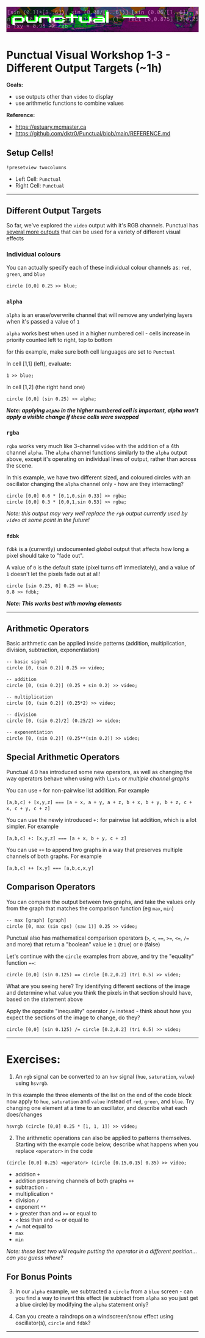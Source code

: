 ![DECODED Banner](images/banner_punctual.png)

# Punctual Visual Workshop 1-3 - Different Output Targets (~1h)

**Goals:**
 - use outputs other than `video` to display 
 - use arithmetic functions to combine values

**Reference:** 
 - https://estuary.mcmaster.ca
 - https://github.com/dktr0/Punctual/blob/main/REFERENCE.md

## Setup Cells!

```
!presetview twocolumns
```

 - Left Cell: `Punctual`
 - Right Cell:  `Punctual`

---

## Different Output Targets

So far, we've explored the `video` output with it's RGB channels. Punctual has [several more outputs](https://github.com/dktr0/Punctual/blob/main/REFERENCE.md#punctual-output-notations) that can be used for a variety of different visual effects

### Individual colours 

You can actually specify each of these individual colour channels as: `red`, `green`, and `blue`

```
circle [0,0] 0.25 >> blue;
```
### `alpha`

`alpha` is an erase/overwrite channel that will remove any underlying layers when it's passed a value of `1`

`alpha` works best when used in a higher numbered cell - cells increase in priority counted left to right, top to bottom

for this example, make sure both cell languages are set to `Punctual`

In cell [1,1] (left), evaluate: 

```
1 >> blue;
```

In cell [1,2] (the right hand one)
```
circle [0,0] (sin 0.25) >> alpha;
```
***Note: applying `alpha` in the higher numbered cell is important, alpha won't apply a visible change if these cells were swapped***


### `rgba`

`rgba` works very much like 3-channel `video` with the addition of a 4th channel `alpha`. The `alpha` channel functions similarly to the `alpha` output above, except it's operating on individual lines of output, rather than across the scene.

In this example, we have two different sized, and coloured circles with an oscillator changing the `alpha` channel only - how are they interracting?

```
circle [0,0] 0.6 * [0,1,0,sin 0.33] >> rgba;
circle [0,0] 0.3 * [0,0,1,sin 0.53] >> rgba;
```

*Note: this output may very well replace the `rgb` output currently used by `video` at some point in the future!*

### `fdbk`

`fdbk` is a (currently) undocumented *global* output that affects how long a pixel should take to "fade out". 

A value of `0` is the default state (pixel turns off immediately), and a value of `1` doesn't let the pixels fade out at all!

```
circle [sin 0.25, 0] 0.25 >> blue;
0.8 >> fdbk;
```

***Note: This works best with moving elements***

---

## Arithmetic Operators

Basic arithmetic can be applied inside patterns (addition, multiplication, division, subtraction, exponentiation)

```
-- basic signal
circle [0, (sin 0.2)] 0.25 >> video;
```
```
-- addition
circle [0, (sin 0.2)] (0.25 + sin 0.2) >> video;
```
```
-- multiplication
circle [0, (sin 0.2)] (0.25*2) >> video;
```
```
-- division
circle [0, (sin 0.2)/2] (0.25/2) >> video;
```
```
-- exponentiation
circle [0, (sin 0.2)] (0.25**(sin 0.2)) >> video;
```

## Special Arithmetic Operators

Punctual 4.0 has introduced some new operators, as well as changing the way operators behave when using with `lists` or *multiple channel graphs*

You can use `+` for non-pairwise list addition. For example
```
[a,b,c] + [x,y,z] === [a + x, a + y, a + z, b + x, b + y, b + z, c + x, c + y, c + z]
```

You can use the newly introduced `+:` for pairwise list addition, which is a lot simpler. For example
```
[a,b,c] +: [x,y,z] === [a + x, b + y, c + z]
```

You can use `++` to append two graphs in a way that preserves multiple channels of both graphs. For example
```
[a,b,c] ++ [x,y] === [a,b,c,x,y]
```

## Comparison Operators

You can compare the output between two graphs, and take the values only from the graph that matches the comparison function (eg `max`, `min`) 

```
-- max [graph] [graph]
circle [0, max (sin cps) (saw 1)] 0.25 >> video;
```

Punctual also has mathematical comparison operators (`>`, `<`, `==`, `>=`, `<=`, `/=` and more) that return a "boolean" value ie `1` (true) or `0` (false)

Let's continue with the `circle` examples from above, and try the "equality" function `==`:

```
circle [0,0] (sin 0.125) == circle [0.2,0.2] (tri 0.5) >> video;
```

What are you seeing here? Try identifying different sections of the image and determine what value you think the pixels in that section should have, based on the statement above

Apply the opposite "inequality" operator `/=` instead - think about how you expect the sections of the image to change, do they?

```
circle [0,0] (sin 0.125) /= circle [0.2,0.2] (tri 0.5) >> video;
```

---

# Exercises:

1. An `rgb` signal can be converted to an `hsv` signal (`hue`, `saturation`, `value`) using `hsvrgb`. 

In this example the three elements of the list on the end of the code block now apply to `hue`, `saturation` and `value` instead of `red`, `green`, and `blue`. Try changing one element at a time to an oscillator, and describe what each does/changes

```
hsvrgb (circle [0,0] 0.25 * [1, 1, 1]) >> video;
```

2. The arithmetic operations can also be applied to patterns themselves. Starting with the example code below, describe what happens when you replace `<operator>` in the code

```
(circle [0,0] 0.25) <operator> (circle [0.15,0.15] 0.35) >> video;
```

 - addition `+`
 - addition preserving channels of both graphs `++`
 - subtraction `-`
 - multiplication `*`
 - division `/`
 - exponent `**`
 - `>` greater than and `>=` or equal to
 - `<` less than and `<=` or equal to
 - `/=` not equal to
 - `max`
 - `min`

 *Note: these last two will require putting the operator in a different position... can you guess where?*

## For Bonus Points

3. In our `alpha` example, we subtracted a `circle` from a `blue` screen - can you find a way to invert this effect (ie subtract from `alpha` so you just get a blue circle) by modifying the `alpha` statement only? 

4. Can you create a raindrops on a windscreen/snow effect using oscillator(s), `circle` and `fdbk`?

---
